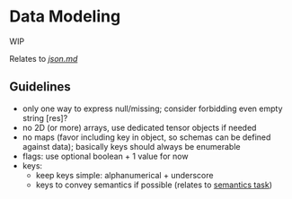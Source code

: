 # Data Modeling
WIP

Relates to [_json.md_](json.md)

## Guidelines
- only one way to express null/missing; consider forbidding even empty string [res]?
- no 2D (or more) arrays, use dedicated tensor objects if needed
- no maps (favor including key in object, so schemas can be defined against data); basically keys should always be enumerable
- flags: use optional boolean + 1 value for now
- keys:
  - keep keys simple: alphanumerical + underscore
  - keys to convey semantics if possible (relates to [semantics task](https://github.com/galliaproject/gallia-docs/blob/master/tasks.md#t210124100546))
